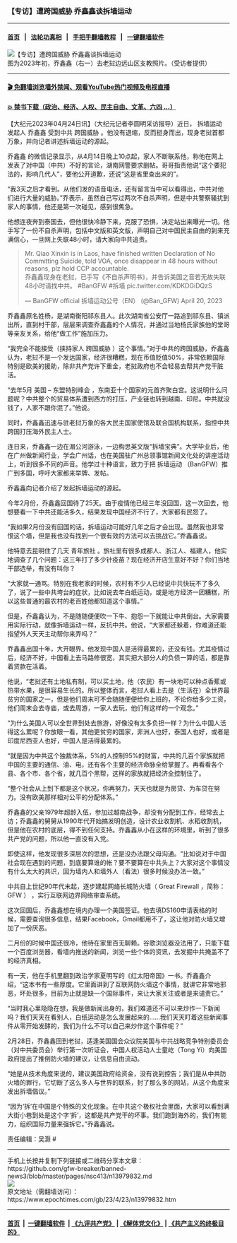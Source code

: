 ### 【专访】遭跨国威胁 乔鑫鑫谈拆墙运动
------------------------

#### [首页](https://github.com/gfw-breaker/banned-news3/blob/master/README.md) &nbsp;&nbsp;|&nbsp;&nbsp; [法轮功真相](https://github.com/begood0513/basic/blob/master/README.md)  &nbsp;&nbsp;|&nbsp;&nbsp; [手把手翻墙教程](https://github.com/gfw-breaker/guides/wiki)  &nbsp;&nbsp;|&nbsp;&nbsp; [一键翻墙软件](https://github.com/gfw-breaker/nogfw/blob/master/README.md)  



<div><img alt="【专访】遭跨国威胁 乔鑫鑫谈拆墙运动" class="attachment-djy_600_400 size-djy_600_400 wp-post-image" src="https://i.epochtimes.com/assets/uploads/2023/04/id13979844-photo_2023-04-23-13.42.29-600x400.jpeg"/>
<div class="caption">
 图为2023年初，乔鑫鑫（右一）去老挝边远山区支教照片。（受访者提供）
</div></div><hr/>

#### [ 🎬  免翻墙浏览墙外禁闻、观看YouTube热门视频及电视直播](https://github.com/gfw-breaker/HelloWorld)

#### [ 💥  禁书下载（政治、经济、人权、民主自由、文革、六四 ...）](https://github.com/gfw-breaker/books/blob/master/README.md)

<div><p>
 【大纪元2023年04月24日讯】（大纪元记者李圆明采访报导）近日，
 <ok href="https://www.epochtimes.com/gb/tag/%E6%8B%86%E5%A2%99%E8%BF%90%E5%8A%A8.html">
  拆墙运动
 </ok>
 发起人
 <ok href="https://www.epochtimes.com/gb/tag/%E4%B9%94%E9%91%AB%E9%91%AB.html">
  乔鑫鑫
 </ok>
 受到中共
 <ok href="https://www.epochtimes.com/gb/tag/%E8%B7%A8%E5%9B%BD%E5%A8%81%E8%83%81.html">
  跨国威胁
 </ok>
 。他没有退缩，反而挺身而出，现身老挝首都万象，并向记者讲述拆墙运动的源起。
</p>
<p>
 <ok href="https://www.epochtimes.com/gb/tag/%E4%B9%94%E9%91%AB%E9%91%AB.html">
  乔鑫鑫
 </ok>
 的微信记录显示，从4月14日晚上10点起，家人不断联系他，称他在网上发表了对中国（中共）不好的言论，湖南网警要求删帖。哥哥指责他说“这个要犯法的，影响几代人”，要他公开道歉，还说“这是省里查出来的”。
</p>
<p>
 “我3天之后才看到。从他们发的语音电话，还有留言当中可以看得出，中共对他们进行大量的威胁。”乔表示，虽然自己写过两次不自杀声明，但是中共警察骚扰到家人的事情，他还是第一次碰见，感到很焦急。
</p>
<p>
 他想连夜奔到泰国去，但他很快冷静下来，克服了恐惧，决定站出来曝光一切。他手写了一份不自杀声明，包括中文版和英文版，声明自己对中国民主自由的到来充满信心，一旦网上失联48小时，请大家向中共追责。
</p>
<p>
</p>
<blockquote class="twitter-tweet">
 <p dir="ltr" lang="zh">
  Mr. Qiao Xinxin is in Laos, have finished written Declaration of No Committing Suicide, told VOA, once disappear in 48 hours without reasons, plz hold CCP accountable.
  <br/>
  乔鑫鑫现身在老挝，已手写《不自杀声明书》，并告诉美国之音若无故失联48小时请找中共。
  <ok href="https://twitter.com/hashtag/BanGFW?src=hash&amp;ref_src=twsrc%5Etfw">
   #BanGFW
  </ok>
  <ok href="https://twitter.com/hashtag/%E6%8B%86%E5%A2%99?src=hash&amp;ref_src=twsrc%5Etfw">
   #拆墙
  </ok>
  <ok href="https://t.co/KDKDGiDQzS">
   pic.twitter.com/KDKDGiDQzS
  </ok>
 </p>
 <p>
  — BanGFW official 拆墙运动公号（EN） (@Ban_GFW)
  <ok href="https://twitter.com/Ban_GFW/status/1648941541770285057?ref_src=twsrc%5Etfw">
   April 20, 2023
  </ok>
 </p>
</blockquote>
<p>
 <p>
  乔鑫鑫原名姓杨，是湖南衡阳祁东县人。此次湖南省公安厅一路追到祁东县、镇派出所，直到村干部，层层来调查乔鑫鑫的个人情况，并通过当地杨氏家族他的堂哥等亲友关系，给他“做工作”施加压力。
 </p>
 <p>
  “我完全不能接受（挟持家人
  <ok href="https://www.epochtimes.com/gb/tag/%E8%B7%A8%E5%9B%BD%E5%A8%81%E8%83%81.html">
   跨国威胁
  </ok>
  ）这个事情。”对于中共的跨国威胁，乔鑫鑫认为，老挝不是一个发达国家，经济很糟糕，现在币值贬值50%，非常依赖国际特别是欧美的援助，除非共产党许下重金，老挝政府也不会轻易去帮共产党干脏活。
 </p>
 <p class="p1">
  <span class="s1">
   “去年5月
  </span>
  <span class="s2">
   美国
  </span>
  <span class="s3">
   –
  </span>
  <span class="s2">
   东盟特别峰会
  </span>
  ，东南亚十个国家的元首齐聚白宫。这说明什么问题呢？中共整个的贸易体系遭到西方的打压，产业链也转到越南、印尼。中共就没钱了，人家不跟你混了。”他说。
 </p>
 <p>
  同时，乔鑫鑫迅速与驻老挝万象的各大民主国家使馆及联合国机构联系，指控中共跨国打压海外民主人士。
 </p>
 <p>
  连日来，乔鑫鑫一边在湄公河游泳，一边构思英文版“拆墙宝典”。大学毕业后，他在广州做新闻行业，学会广州话，也在美国驻广州总领事馆新闻文化处的讲座活动上，听到很多不同的声音。他学过十种语言，致力于把
  <ok href="https://www.epochtimes.com/gb/tag/%E6%8B%86%E5%A2%99%E8%BF%90%E5%8A%A8.html">
   拆墙运动
  </ok>
  （BanGFW）推广到多国，呼吁大家都来举牌、发帖。
 </p>
 <p>
  乔鑫鑫向记者介绍了发起拆墙运动的源起。
 </p>
 <p>
  今年2月份，乔鑫鑫回国待了25天。由于疫情他已经三年没回国，这一次回去，他想要看一下中共还能活多久，结果发现中国经济不行了，大家都有民怨了。
 </p>
 <p>
  “我如果2月份没有回国的话，拆墙运动可能好几年之后才会出现。虽然我也非常恨这个墙，但是我也没有找到一个很有效的方法可以去挑战它。”乔鑫鑫说。
 </p>
 <p>
  他特意去昆明住了几天
  <ok href="https://www.epochtimes.com/gb/tag/%E9%9D%92%E5%B9%B4%E6%97%85%E7%A4%BE.html">
   青年旅社
  </ok>
  。旅社里有很多成都人、浙江人、福建人，他实地调查了几个问题：这三年打了多少针疫苗？现在经济开店生意好不好？你们当地干部选举，有没有叫你？
 </p>
 <p>
  “大家就一通骂。特别在我老家的时候，农村有不少人已经说中共快玩不了多久了，说了一些中共垮台的症状，比如说去年白纸运动，或是地方经济一团糟糕，所以这些普通的最农村的老百姓他都知道这个事情。”
 </p>
 <p>
  但是，乔鑫鑫认为，不是随随便便吹一下牛、抱怨一下就能让中共倒台。大家需要用实际行动，就像拆墙运动一样，反抗中共。他说，“大家都还躲着，你难道还能指望外人天天主动帮你来弄吗？”
 </p>
 <p>
  乔鑫鑫出国十年，大开眼界。他发现中国人是活得最累的，还没有钱。尤其疫情过后，经济不好，中国看上去马路修很宽，其实把大部分人的负债一算的话，都是靠着贷款在活着。
 </p>
 <p>
  他说，“老挝还有土地私有制，可以买土地，他（农民）有一块地可以种点香蕉或热带水果，是很容易生长的。所以整体而言，老挝人看上去是（生活在）全世界最贫穷的国家之一，但是他们周末可不会随随便便给你上班的，不论你给多少工资，他们周末会去寺庙，或去周游，一家人去玩，他们有这样的一个观念。”
 </p>
 <p>
  “为什么美国人可以全世界到处去旅游，好像没有太多负担一样？为什么中国人活得这么累呢？你放眼一看，其他更贫穷的国家，非洲人也好，泰国人也好，或者是印度尼西亚人也好，中国人是活得最累的。
 </p>
 <p>
  “就是因为中共这个独裁体系，5%的人控制95%的财富，中共的几百个家族就把中国的主要的通信、油、电，还有各个主要的经济命脉全给掌握了。再看看各个县、各个市、各个省，就几百个黑帮，这样的家族就把经济全控制住了。
 </p>
 <p>
  “整个社会从上到下都是这个状况，你再努力，天天也就是为房贷、为车贷在努力。没有欧美那样相对公平的分配体系。”
 </p>
 <p>
  乔鑫鑫的父亲1979年超龄入伍，参加过越南战争，却没有分配到工作，经常去上访；乔鑫鑫的舅舅从1990年代开始搞发明创造，设计农业收割机、水稻收割机，但是他在农村的底层，得不到任何支持。乔鑫鑫从小在这样的环境里，听到了很多共产党的问题，所以他一直没有入党。
 </p>
 <p>
  即使这样，他发现很多深层次的思想，还是没办法跟父母沟通。“比如说对于中国社会现在遇到的问题，到底要算谁的帐？要不要算在中共头上？大家对这个事情没有什么太大的共识，因为墙内人和墙外人（看法）很多时候没办法一致。”
 </p>
 <p>
  <span class="s1">
   中共自上世纪90年代末起，逐步建起网络长城防火墙（
  </span>
  <span class="s2">
   Great Firewall
  </span>
  <span class="s1">
   ，简称：
  </span>
  <span class="s2">
   GFW
  </span>
  <span class="s1">
   ）
  </span>
  <span class="s3">
   ，实行互联网边界网络审查系统。
  </span>
 </p>
 <p>
  这次回国后，乔鑫鑫想在境内办理一个美国签证。他去填DS160申请表格的时候，需要查询很多信息，结果Facebook，Gmail都用不了，这让他对防火墙又增加了一份厌恶。
 </p>
 <p>
  二月份的时候中国还很冷，他待在家里百无聊赖。谷歌浏览器没法用了，只能下载一个百度浏览器，看墙内推送的新闻，浏览一些个体的资讯，去发掘中共掩盖不了的经济真相。
 </p>
 <p>
  有一天，他在手机里翻到政治学家夏明写的《红太阳帝国》一书。乔鑫鑫介绍，“这本书有一些厚度。它里面讲到了互联网防火墙这个事情，就讲它非常地邪恶，坏处很多，目前为止就是缺一个国际事件，来让大家关注或者是来谴责它。”
 </p>
 <p>
  “当时我心里隐隐在想，我是做新闻出身的，我们难道还不可以来炒作一下新闻吗？我们天天在看别人，白纸运动是怎么发展起来的……我们天天盯着这些新闻事件从零开始发酵的，我们为什么不可以自己来炒作这个事件呢？”
 </p>
 <p>
  2月28日，乔鑫鑫回到老挝，适逢美国国会众议院美国与中共战略竞争特别委员会（对中共委员会）举行第一次听证会，中国人权活动人士童屹（Tong Yi）向美国政府提出了推倒防火墙的建议，让信息自由流动。
 </p>
 <p>
  “她是从技术角度来说的，建议美国政府给资金，没有说到控告；我们是从中共防火墙的罪行，它切断了这么多人与世界的联系，封了那么多的网站，从这个角度来发出拆墙倡议。”
 </p>
 <p>
  “因为‘拆’在中国是个特殊的文化现象。在中共这个极权社会里面，大家可以看到满大街小巷到处是这个字‘拆’，这都是共产党干的坏事。我们跑到海外的，我们有能力，组织国际力量来强拆它。”乔鑫鑫说。
 </p>
 <p>
  责任编辑：吴灏 #
 </p>
</p></div>
<hr/>
手机上长按并复制下列链接或二维码分享本文章：<br/>
https://github.com/gfw-breaker/banned-news3/blob/master/pages/nsc413/n13979832.md <br/>
<a href='https://github.com/gfw-breaker/banned-news3/blob/master/pages/nsc413/n13979832.md'><img src='https://github.com/gfw-breaker/banned-news3/blob/master/pages/nsc413/n13979832.md.png'/></a> <br/>
原文地址（需翻墙访问）：https://www.epochtimes.com/gb/23/4/23/n13979832.htm


------------------------
#### [首页](https://github.com/gfw-breaker/banned-news3/blob/master/README.md) &nbsp;|&nbsp; [一键翻墙软件](https://github.com/gfw-breaker/nogfw/blob/master/README.md) &nbsp;| [《九评共产党》](https://github.com/gfw-breaker/9ping.md/blob/master/README.md#九评之一评共产党是什么) | [《解体党文化》](https://github.com/gfw-breaker/jtdwh.md/blob/master/README.md) | [《共产主义的终极目的》](https://github.com/gfw-breaker/gczydzjmd.md/blob/master/README.md)


<img src='http://gfw-breaker.win/banned-news3/pages/nsc413/n13979832.md' width='0px' height='0px'/>